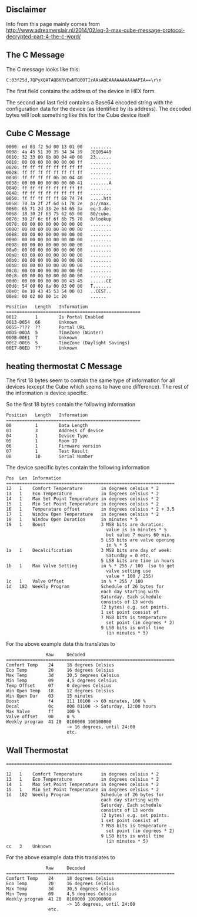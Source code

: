 
## Disclaimer
Info from this page mainly comes from http://www.adreamerslair.nl/2014/02/eq-3-max-cube-message-protocol-decrypted-part-4-the-c-word/

## The C Message
The C message looks like this:

    C:03f25d,7QPyXQATAQBKRVEwNTQ0OTIzAAsABEAAAAAAAAAAAPIA==\r\n

The first field contains the address of the device in HEX form. 

The second and last field contains a Base64 encoded string with the configuration data for the device (as identified by its address). The decoded bytes will look something like this for the Cube device itself

## Cube C Message
```
0000: ed 03 f2 5d 00 13 01 00   ........
0008: 4a 45 51 30 35 34 34 39   JEQ05449
0010: 32 33 00 0b 00 04 40 00   23......
0018: 00 00 00 00 00 00 00 ff   ........
0020: ff ff ff ff ff ff ff ff   ........
0028: ff ff ff ff ff ff ff ff   ........
0030: ff ff ff ff 0b 00 04 40   ........
0038: 00 00 00 00 00 00 00 41   .......A
0040: ff ff ff ff ff ff ff ff   ........
0048: ff ff ff ff ff ff ff ff   ........
0050: ff ff ff ff ff 68 74 74   .....htt
0058: 70 3a 2f 2f 6d 61 78 2e   p://max.
0060: 65 71 2d 33 2e 64 65 3a   eq-3.de:
0068: 38 30 2f 63 75 62 65 00   80/cube.
0070: 30 2f 6c 6f 6f 6b 75 70   0/lookup
0078: 00 00 00 00 00 00 00 00   ........
0080: 00 00 00 00 00 00 00 00   ........
0088: 00 00 00 00 00 00 00 00   ........
0090: 00 00 00 00 00 00 00 00   ........
0098: 00 00 00 00 00 00 00 00   ........
00a0: 00 00 00 00 00 00 00 00   ........
00a8: 00 00 00 00 00 00 00 00   ........
00b0: 00 00 00 00 00 00 00 00   ........
00b8: 00 00 00 00 00 00 00 00   ........
00c0: 00 00 00 00 00 00 00 00   ........
00c8: 00 00 00 00 00 00 00 00   ........
00d0: 00 00 00 00 00 00 43 45   ......CE
00d8: 54 00 00 0a 00 03 00 00   T.......
00e0: 0e 10 43 45 53 54 00 03   ..CEST..
00e8: 00 02 00 00 1c 20         ......
```

```
Position   Length   Information
===================================================
0012       1        Is Portal Enabled
0013-0054  66       Unknown
0055-????  ??       Portal URL
00D5-00DA  5        TimeZone (Winter)
00DB-00E1  7        Unknown
00E2-00E6  5        TimeZone (Daylight Savings)
00E7-00ED  ??       Unknown
```
## heating thermostat C Message

The first 18 bytes seem to contain the same type of information for all devices (except the Cube which seems to have one difference). The rest of the information is device specific.

So the first 18 bytes contain the following information

```
Position   Length   Information
===================================================
00         1        Data Length
01         3        Address of device
04         1        Device Type
05         1        Room ID
06         1        Firmware version
07         1        Test Result
08         10       Serial Number
```

The device specific bytes contain the following information
```
Pos  Len  Information
================================================================
12   1    Comfort Temperature       in degrees celsius * 2
13   1    Eco Temperature           in degrees celsius * 2
14   1    Max Set Point Temperature in degrees celsius * 2
15   1    Min Set Point Temperature in degrees celsius * 2
16   1    Temperature offset        in degrees celsius * 2 + 3,5
17   1    Window Open Temperature   in degrees celsius * 2
18   1    Window Open Duration      in minutes * 5
19   1    Boost                     3 MSB bits are duration:
                                      value is in minutes * 5
                                      but value 7 means 60 min.
                                    5 LSB bits are valve opening
                                      in % * 5
1a   1    Decalcification           3 MSB bits are day of week:
                                      Saturday = 0 etc.
                                    5 LSB bits are time in hours
1b   1    Max Valve Setting         in % * 255 / 100  (so to get
                                      valve setting use
                                      value * 100 / 255)
1c   1    Valve Offset              in % * 255 / 100
1d   182  Weekly Program            Schedule of 26 bytes for
                                    each day starting with
                                    Saturday. Each schedule
                                    consists of 13 words
                                    (2 bytes) e.g. set points.
                                    1 set point consist of
                                    7 MSB bits is temperature
                                      set point (in degrees * 2)
                                    9 LSB bits is until time
                                      (in minutes * 5)
```

For the above example data this translates to
```
               Raw     Decoded
================================================================
Comfort Temp    24     18 degrees Celsius
Eco Temp        20     16 degrees Celsius
Max Temp        3d     30,5 degrees Celsius
Min Temp        09     4,5 degrees Celsius
Temp Offset     07     0 degrees Celsius
Win Open Temp   18     12 degrees Celsius
Win Open Dur    03     15 minutes
Boost           f4     111 10100 -> 60 minutes, 100 %
Decal           0c     000 01100 -> Saturday, 12:00 hours
Max Valve       ff     100 %
Valve offset    00     0 %
Weekly program  41 20  0100000 100100000
                       -> 16 degrees, until 24:00 
                       etc.
```
                
## Wall Thermostat
```
===============================================================
 
12   1    Comfort Temperature       in degrees celsius * 2
13   1    Eco Temperature           in degrees celsius * 2
14   1    Max Set Point Temperature in degrees celsius * 2
15   1    Min Set Point Temperature in degrees celsius * 2
1d   182  Weekly Program            Schedule of 26 bytes for
                                    each day starting with
                                    Saturday. Each schedule
                                    consists of 13 words
                                    (2 bytes) e.g. set points.
                                    1 set point consist of
                                    7 MSB bits is temperature
                                      set point (in degrees * 2)
                                    9 LSB bits is until time
                                      (in minutes * 5)
cc   3    Unknown
```
For the above example data this translates to
```
               Raw     Decoded
================================================================
Comfort Temp    24     18 degrees Celsius
Eco Temp        20     16 degrees Celsius
Max Temp        3d     30,5 degrees Celsius
Min Temp        09     4,5 degrees Celsius
Weekly program  41 20  0100000 100100000
                       -> 16 degrees, until 24:00
                etc.
```          
